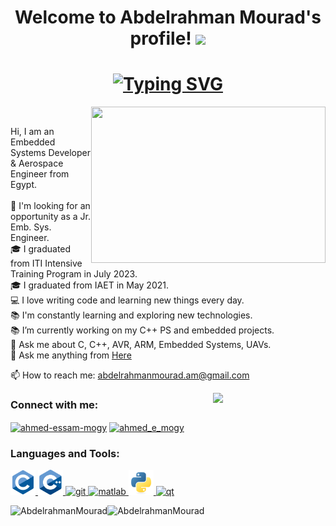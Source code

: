 <!--
**AbdelrahmanMourad/AbdelrahmanMourad** is a ✨ _special_ ✨ repository because its `README.md` (this file) appears on your GitHub profile.

Here are some ideas to get you started:

- 🔭 I’m currently working on ...
- 🌱 I’m currently learning ...
- 👯 I’m looking to collaborate on ...
- 🤔 I’m looking for help with ...
- 💬 Ask me about ...
- 📫 How to reach me: ...
- 😄 Pronouns: ...
- ⚡ Fun fact: ...

Find many templates at:
https://github.com/abhisheknaiidu/awesome-github-profile-readme
-->
<!--- ---------------------------------------------------------------------------------------------------------------------------------  -->

<!-- -->
<!---  Welcome to my profile  -->
<!-- <h1 align="center">Hi 👋, I'm Abdelrahman Mourad </h1>  -->
<h1 align="center">
  Welcome to Abdelrahman Mourad's profile!
  <img src="https://media.giphy.com/media/hvRJCLFzcasrR4ia7z/giphy.gif" width="28">
</h1>

<!-- -->
<!---  Moving Text Blue Colored  -->
<!---  WebSite for future Edits  --><!---  [Moving Text](https://readme-typing-svg.demolab.com/demo/)  -->
<h1 align="center"> 
<a href="https://git.io/typing-svg"><img src="https://readme-typing-svg.demolab.com?font=Fira+Code&weight=600&size=24&pause=1000&color=F7627B&background=000000&width=435&lines=Embedded+Systems+Engineer....." alt="Typing SVG" /></a>
</h1>
<!--
<h1 align="center"> 
<a href="https://git.io/typing-svg"><img src="https://readme-typing-svg.demolab.com?font=Fira+Code&weight=500&size=24&pause=1000&background=4224FF00&width=435&lines=Jr.+Embedded+Systems+Engineer..;ITI+Intensive+Program+Graduate.;Always+Learning+New+Things..;Ex+Aerospace+Engineer.;Feel+Free+To+Contact!" alt="Typing SVG" /></a>
</h1>  -->


<!-- -->
<!--  Programmer Photo ^__^  -->
<img align="right" height="250" width="375" alt="" src="https://raw.githubusercontent.com/iampavangandhi/iampavangandhi/master/gifs/coder.gif" />

<!-- -->
<!--  Data  -->
<br>
<p align="left">
  Hi, I am an Embedded Systems Developer & Aerospace Engineer from Egypt.
  <br>
  <br>
  🔬 I'm looking for an opportunity as a Jr. Emb. Sys. Engineer.
  <br>
  🎓 I graduated from ITI Intensive Training Program in July 2023.
  <br>
  🎓 I graduated from IAET in May 2021.
  <br>
  💻 I love writing code and learning new things every day.
  <br>
  📚 I'm constantly learning and exploring new technologies.
  <br>
  📚 I’m currently working on my C++ PS and embedded projects.
  <br>
  💬 Ask me about C, C++, AVR, ARM, Embedded Systems, UAVs.
  <br>
  💬 Ask me anything from <a href="https://github.com/AbdelrahmanMourad/AbdelrahmanMourad/issues" title="Issues">Here</a>
  <br>
  
  📫 How to reach me: <a href="mailto: abdelrahmanmourad.am@gmail.com">abdelrahmanmourad.am@gmail.com</a>
  </p>

<!-- -->
<!--  Function Repeate .. Sleep,Code,Eat,Repeate -->  
<img width="180" align="right" src="https://c.tenor.com/_DOBjnGspYAAAAAM/code-coding.gif">

<!-- -->
<!--  Connect with me  -->
<h3 align="left">Connect with me:</h3>
<p align="left">
<!---  Linked In {Icon + Link}  -->
<!---  HackerRank {Icon + Link}  -->
<a href="https://www.linkedin.com/in/abdelrahman-mourad-28bb10128/" target="blank">
<img align="center" src="https://raw.githubusercontent.com/rahuldkjain/github-profile-readme-generator/master/src/images/icons/Social/linked-in-alt.svg" alt="ahmed-essam-mogy" height="30" width="40" /></a>
<a href="https://www.hackerrank.com/abdelrahmanmour2" target="blank">
<img align="center" src="https://raw.githubusercontent.com/rahuldkjain/github-profile-readme-generator/master/src/images/icons/Social/hackerrank.svg" alt="ahmed_e_mogy" height="30" width="40" /></a>
</p>

<!-- -->
<!--  Languages and Tools  -->
<h3 align="left">Languages and Tools:</h3>
<p align="left"> <a href="https://www.cprogramming.com/" target="_blank" rel="noreferrer"> 
<img src="https://raw.githubusercontent.com/devicons/devicon/master/icons/c/c-original.svg" alt="c" width="40" height="40"/> </a> <a href="https://www.w3schools.com/cpp/" target="_blank" rel="noreferrer"> 
<img src="https://raw.githubusercontent.com/devicons/devicon/master/icons/cplusplus/cplusplus-original.svg" alt="cplusplus" width="40" height="40"/> </a> <a href="https://git-scm.com/" target="_blank" rel="noreferrer"> 
<img src="https://www.vectorlogo.zone/logos/git-scm/git-scm-icon.svg" alt="git" width="40" height="40"/> </a> <a href="https://www.mathworks.com/" target="_blank" rel="noreferrer"> 
<img src="https://upload.wikimedia.org/wikipedia/commons/2/21/Matlab_Logo.png" alt="matlab" width="40" height="40"/> </a> <a href="https://www.mysql.com/" target="_blank" rel="noreferrer">  <a href="https://www.python.org" target="_blank" rel="noreferrer"> 
<img src="https://raw.githubusercontent.com/devicons/devicon/master/icons/python/python-original.svg" alt="python" width="40" height="40"/> </a> <a href="https://www.qt.io/" target="_blank" rel="noreferrer"> <img src="https://upload.wikimedia.org/wikipedia/commons/0/0b/Qt_logo_2016.svg" alt="qt" width="40" height="40"/> </a> </p>

<!-- -->
<!--  Stats : Most used Languages -->
<p><img align="left" src="https://github-readme-stats.vercel.app/api/top-langs?username=AbdelrahmanMourad&show_icons=true&locale=en&layout=compact&theme=radical" alt="AbdelrahmanMourad" /></p>

<!-- -->
<!--  Stats : Abdelrahman Mourad's GitHub Status -->
<p>&nbsp;<img align="left" src="https://github-readme-stats.vercel.app/api?username=AbdelrahmanMourad&show_icons=true&locale=en&theme=radical" alt="AbdelrahmanMourad" /></p>


<!--- ---------------------------------------------------------------------------------------------------------------------------------  -->

<!--- ---------------------------------------------------------------------------------------------------------------------------------  -->

